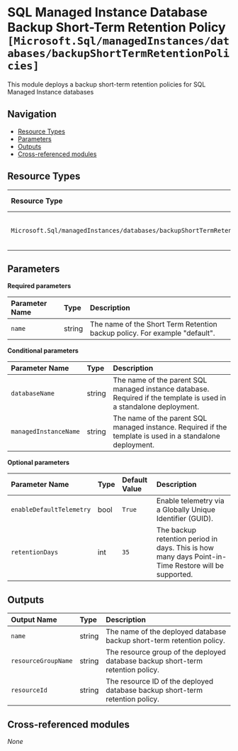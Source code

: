 # SQL Managed Instance Database Backup Short-Term Retention Policy `[Microsoft.Sql/managedInstances/databases/backupShortTermRetentionPolicies]`

This module deploys a backup short-term retention policies for SQL Managed Instance databases

## Navigation

- [Resource Types](#Resource-Types)
- [Parameters](#Parameters)
- [Outputs](#Outputs)
- [Cross-referenced modules](#Cross-referenced-modules)

## Resource Types

| Resource Type | API Version |
| :-- | :-- |
| `Microsoft.Sql/managedInstances/databases/backupShortTermRetentionPolicies` | [2022-02-01-preview](https://learn.microsoft.com/en-us/azure/templates/Microsoft.Sql/2022-02-01-preview/managedInstances/databases/backupShortTermRetentionPolicies) |

## Parameters

**Required parameters**

| Parameter Name | Type | Description |
| :-- | :-- | :-- |
| `name` | string | The name of the Short Term Retention backup policy. For example "default". |

**Conditional parameters**

| Parameter Name | Type | Description |
| :-- | :-- | :-- |
| `databaseName` | string | The name of the parent SQL managed instance database. Required if the template is used in a standalone deployment. |
| `managedInstanceName` | string | The name of the parent SQL managed instance. Required if the template is used in a standalone deployment. |

**Optional parameters**

| Parameter Name | Type | Default Value | Description |
| :-- | :-- | :-- | :-- |
| `enableDefaultTelemetry` | bool | `True` | Enable telemetry via a Globally Unique Identifier (GUID). |
| `retentionDays` | int | `35` | The backup retention period in days. This is how many days Point-in-Time Restore will be supported. |


## Outputs

| Output Name | Type | Description |
| :-- | :-- | :-- |
| `name` | string | The name of the deployed database backup short-term retention policy. |
| `resourceGroupName` | string | The resource group of the deployed database backup short-term retention policy. |
| `resourceId` | string | The resource ID of the deployed database backup short-term retention policy. |

## Cross-referenced modules

_None_
